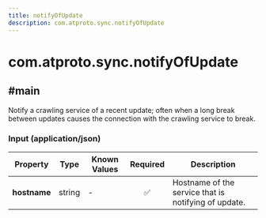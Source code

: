 ```yaml
---
title: notifyOfUpdate
description: com.atproto.sync.notifyOfUpdate
---
```


# com.atproto.sync.notifyOfUpdate

## #main

Notify a crawling service of a recent update; often when a long break between updates causes the connection with the crawling service to break.

### Input (application/json)

| Property | Type | Known Values | Required | Description |
| --- | --- | --- | :---: | --- |
| **hostname** | string | - | ✅ | Hostname of the service that is notifying of update. |
